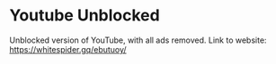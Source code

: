 # Youtube Unblocked
Unblocked version of YouTube, with all ads removed.
Link to website: https://whitespider.gq/ebutuoy/
